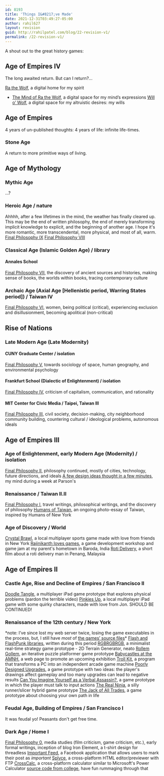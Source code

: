 ```yaml
---
id: 8193
title: 'Things I&#8217;ve Made'
date: 2021-12-31T03:49:27-05:00
author: rahil627
layout: revision
guid: http://rahilpatel.com/blog/22-revision-v1/
permalink: /22-revision-v1/
---
```

A shout out to the great history games:
<h2>Age of Empires IV</h2>
The long awaited return. But can I return?...

<a href="http://www.rathewolf.com/">Ra the Wolf</a>, a digital home for my spirit
- <a href="http://www.rathewolf.com/mind">The Mind of Ra the Wolf</a>, a digital space for my mind’s expressions
<a href="http://willowolf.com/">Will o’ Wolf</a>, a digital space for my altruistic desires: my wills
<h2>Age of Empires</h2>
4 years of un-published thoughts: 4 years of life: infinite life-times.
<h3>Stone Age</h3>
A return to more primitive ways of living.
<h2>Age of Mythology</h2>
<h3>Mythic Age</h3>
...?
<h3>Heroic Age / nature</h3>
Ahhhh, after a few lifetimes in the mind, the weather has finally cleared up. This may be the end of written philosophy, the end of merely transforming implicit knowledge to explicit, and the beginning of another age. I hope it's more romantic, more transcendental, more physical, and most of all, warm.
<a href="http://www.rahilpatel.com/blog/valuable-things-ive-written#final_philosophy_vii">Final Philosophy IX</a>
<a href="http://www.rahilpatel.com/blog/valuable-things-ive-written#final_philosophy_vii">Final Philosophy VIII</a>
<h3>Classical Age (Islamic Golden Age) / library</h3>
<h4>Annales School</h4>
<a href="http://www.rahilpatel.com/blog/valuable-things-ive-written#final_philosophy_vii">Final Philosophy VII</a>, the discovery of ancient sources and histories, making sense of books, the worlds within books, tracing contemporary culture
<h3>Archaic Age (Axial Age [Hellenistic period, Warring States period]) / Taiwan IV</h3>
<a href="http://www.rahilpatel.com/blog/valuable-things-ive-written#final_philosophy_vi">Final Philosophy VI</a>, women, being political (critical), experiencing exclusion and disillusionment, becoming apolitical (non-critical)
<h2>Rise of Nations</h2>
<h3>Late Modern Age (Late Modernity)</h3>
<h4>CUNY Graduate Center / isolation</h4>
<a href="http://www.rahilpatel.com/blog/valuable-things-ive-written#final_philosophy_v">Final Philosophy V</a>, towards sociology of space, human geography, and environmental psychology
<h4>Frankfurt School (Dialectic of Enlightenment) / isolation</h4>
<a href="http://www.rahilpatel.com/blog/valuable-things-ive-written#final_philosophy_iv">Final Philosophy IV</a>, criticism of capitalism, communication, and rationality
<h4>MIT Center for Civic Media / Taipei, Taiwan III</h4>
<a href="http://www.rahilpatel.com/blog/valuable-things-ive-written#final_philosophy_iii">Final Philosophy III</a>, civil society, decision-making, city neighborhood community building, countering cultural / ideological problems, autonomous ideals
<h2>Age of Empires III</h2>
<h3>Age of Enlightenment, early Modern Age (Modernity) / isolation</h3>
<a href="http://www.rahilpatel.com/blog/valuable-things-ive-written#final_philosophy_ii">Final Philosophy II</a>, philosophy continued, mostly of cities, technology, future directions, and ideals
<a href="http://www.rahilpatel.com/blog/category/art-2/new-media">A few design ideas thought in a few minutes</a>, my mind during a week at Parson's
<h3>Renaissance / Taiwan II.II</h3>
<a href="http://www.rahilpatel.com/blog/valuable-things-ive-written#final_philosophy_i">Final Philosophy I</a>, travel writings, philosophical writings, and the discovery of philosophy
<a href="https://www.facebook.com/TaiwanesePeople">Humans of Taiwan</a>, an ongoing photo-essay of Taiwan, inspired by Humans of New York
<h3>Age of Discovery / World</h3>
<a href="https://www.studio-mercato.com/crystal-brawl/">Crystal Brawl</a>, a local multiplayer sports game made with love from friends in New York
<a href="https://jonstoked.com/An-Indian-Game-Jam">Rajinikanth loves games</a>, a game development workshop and game jam at my parent's hometown in Baroda, India
<a href="https://vimeo.com/55547982">Roti Delivery</a>, a short film about a roti delivery man in Penang, Malaysia
<h2>Age of Empires II</h2>
<h3>Castle Age, Rise and Decline of Empires / San Francisco II</h3>
<a href="http://www.youtube.com/watch?v=1vE86QNWoFI">Doodle Tangle</a>, a multiplayer iPad game prototype that explores physical problems (pardon the terrible video)
<a href="http://cargocollective.com/jonstoked/pinkies-up">Pinkies Up</a>, a local multiplayer iPad game with some quirky characters, made with love from Jon. SHOULD BE CONTINUED!
<h3>Renaissance of the 12th century / New York</h3>
*note: I’ve since lost my web server twice, losing the game executables in the process, but, I still have <i>most</i> of&nbsp;<a href="https://www.dropbox.com/sh/1ofcriobsmklhys/AAC6itHkliI24dcWOlOa5kGpa?dl=0">the games’ source files</a>*
<a href="https://github.com/Rahil627/ActionScript-Library">Flash and FlashPunk libraries</a>, written during this period
<a href="http://rahilpatel.com/blog/rgbrgbrgb">RGBRGBRGB</a>, a minimalist real-time strategy game prototype
- 2D Terrain Generator, neato
<a href="http://globalgamejam.org/2012/rollem-golem">Rollem Gollem</a>, an iterative puzzle platformer game prototype
<a href="http://babycastles.com/index_amnh.html">Babycastles at the AMNH</a>, a web page to promote an upcoming exhibition
<a href="https://github.com/Rahil627/Babycastles-Trollkit">Troll Kit</a>, a program that transforms a PC into an independent arcade game machine
<a href="http://rahilpatel.com/blog/poorly-designed-upgrades">Poorly Designed Upgrades</a>, a game prototype with two ideas: the player's drawings affect gameplay and too many upgrades can lead to negative results
<a href="http://rahilpatel.com/blog/can-you-imagine-yourself-as-a-verbal-assassin">Can You Imagine Yourself as a Verbal Assassin?</a>, a game prototype in which the player must talk to input actions
<a href="http://rahilpatel.com/blog/the-real-ninja">The Real Ninja</a>, a silly runner/slicer hybrid game prototype
<a href="http://rahilpatel.com/blog/the-jack-of-all-trades">The Jack of All Trades</a>, a game prototype about choosing your own path in life
<h3>Feudal Age, Building of Empires / San Francisco I</h3>
It was feudal yo! Peasants don't get free time.
<h3>Dark Age / Home I</h3>
<a href="http://www.rahilpatel.com/blog/valuable-things-ive-written#final_philosophy_0">Final Philosophy 0</a>, media studies (film criticism, game criticism, etc.), early formal writings, inception of blog
Iron Element, a t-shirt design for threadless
<a href="http://apps.facebook.com/important_feed/">Important Feed</a>, a Facebook application that allows users to mark their post as <em>important</em>
<a href="https://sourceforge.net/projects/splyce/">Splyce</a>, a cross-platform HTML editor/previewer with FTP
<a href="https://sourceforge.net/projects/crosscalc/">CrossCalc</a>, a cross-platform calculator similar to Microsoft's Power Calculator
<a href="https://www.dropbox.com/sh/vkwek7rtzn6zc2q/AABbduy02teJFqKuxEIP7uHba?dl=0">source code from college</a>, have fun rummaging through that